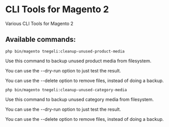 # CLI Tools for Magento 2

Various CLI Tools for Magento 2

## Available commands:
```
php bin/magento tnegeli:cleanup-unused-product-media
```
Use this command to backup unused product media from filesystem.

You can use the --dry-run option to just test the result.

You can use the --delete option to remove files, instead of doing a backup.

```
php bin/magento tnegeli:cleanup-unused-category-media
```
Use this command to backup unused category media from filesystem.

You can use the --dry-run option to just test the result.

You can use the --delete option to remove files, instead of doing a backup.